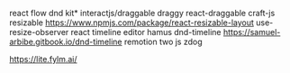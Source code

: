 react flow
dnd kit*
interactjs/draggable
draggy
react-draggable
craft-js
resizable
https://www.npmjs.com/package/react-resizable-layout
use-resize-observer
react timeline editor
hamus
dnd-timeline https://samuel-arbibe.gitbook.io/dnd-timeline
remotion
two js
zdog

https://lite.fylm.ai/